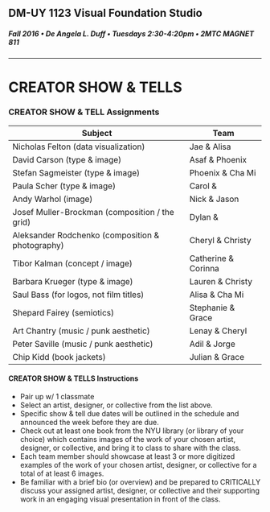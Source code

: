 ## DM-UY 1123 Visual Foundation Studio
##### Fall 2016 • De Angela L. Duff • Tuesdays 2:30-4:20pm • 2MTC MAGNET 811 
---
# CREATOR SHOW & TELLS
### CREATOR SHOW & TELL Assignments


Subject | Team 
--- | --- 
Nicholas Felton (data visualization) | Jae & Alisa
David Carson (type & image) | Asaf & Phoenix
Stefan Sagmeister (type & image) | Phoenix & Cha Mi
Paula Scher (type & image) | Carol & 
Andy Warhol (image) | Nick & Jason
Josef Muller-Brockman (composition / the grid) | Dylan & 
Aleksander Rodchenko (composition & photography) | Cheryl & Christy
Tibor Kalman (concept / image) | Catherine & Corinna
Barbara Krueger (type & image) | Lauren & Christy
Saul Bass (for logos, not film titles) | Alisa & Cha Mi
Shepard Fairey (semiotics) | Stephanie &amp; Grace
Art Chantry (music / punk aesthetic) | Lenay & Cheryl
Peter Saville (music / punk aesthetic) | Adil & Jorge
Chip Kidd (book jackets) | Julian & Grace

#### CREATOR SHOW & TELLS Instructions
* Pair up w/ 1 classmate
* Select an artist, designer, or collective from the list above.
* Specific show & tell due dates will be outlined in the schedule and announced the week before they are due.
* Check out at least one book from the NYU library (or library of your choice) which contains images of the work of your chosen artist, designer, or collective, and bring it to class to share with the class. 
* Each team member should showcase at least 3 or more digitized examples of the work of your chosen artist, designer, or collective for a total of at least 6 images.
* Be familiar with a brief bio (or overview) and be prepared to CRITICALLY discuss your assigned artist, designer, or collective and their supporting work in an engaging visual presentation in front of the class. 

